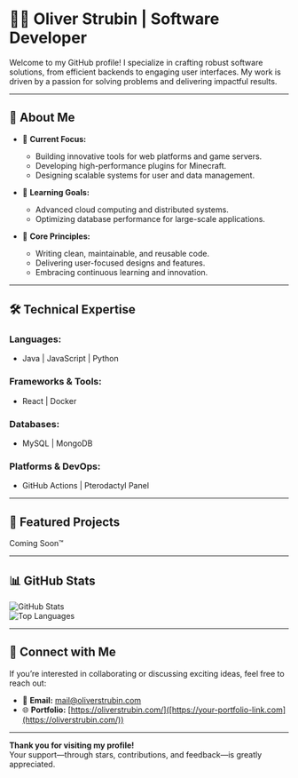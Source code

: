 # 👨‍💻 **Oliver Strubin** | Software Developer  

Welcome to my GitHub profile! I specialize in crafting robust software solutions, from efficient backends to engaging user interfaces. My work is driven by a passion for solving problems and delivering impactful results.

---

## 💼 **About Me**  

- 🔭 **Current Focus:**  
  - Building innovative tools for web platforms and game servers.  
  - Developing high-performance plugins for Minecraft.  
  - Designing scalable systems for user and data management.  

- 🌱 **Learning Goals:**  
  - Advanced cloud computing and distributed systems.  
  - Optimizing database performance for large-scale applications.  

- 🎯 **Core Principles:**  
  - Writing clean, maintainable, and reusable code.  
  - Delivering user-focused designs and features.  
  - Embracing continuous learning and innovation.  

---

## 🛠️ **Technical Expertise**

### **Languages:**  
- Java | JavaScript | Python  

### **Frameworks & Tools:**  
- React | Docker  

### **Databases:**  
- MySQL | MongoDB  

### **Platforms & DevOps:**  
- GitHub Actions | Pterodactyl Panel  

---

## 📌 **Featured Projects**

Coming Soon™️

---

## 📊 **GitHub Stats**  

![GitHub Stats](https://github-readme-stats.vercel.app/api?username=yourusername&show_icons=true&theme=default)  
![Top Languages](https://github-readme-stats.vercel.app/api/top-langs/?username=yourusername&layout=compact&theme=default)  

---

## 🤝 **Connect with Me**  

If you’re interested in collaborating or discussing exciting ideas, feel free to reach out:  
- 📧 **Email:** mail@oliverstrubin.com
- 🌐 **Portfolio:** [https://oliverstrubin.com/]([https://your-portfolio-link.com](https://oliverstrubin.com/))  

---

**Thank you for visiting my profile!**  
Your support—through stars, contributions, and feedback—is greatly appreciated.  
